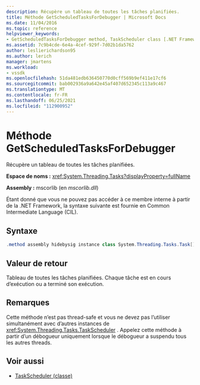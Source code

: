 ```yaml
---
description: Récupère un tableau de toutes les tâches planifiées.
title: Méthode GetScheduledTasksForDebugger | Microsoft Docs
ms.date: 11/04/2016
ms.topic: reference
helpviewer_keywords:
- GetScheduledTasksForDebugger method, TaskScheduler class [.NET Framework debug engines]
ms.assetid: 7c9b4cde-6e4a-4cef-929f-7d02b1da5762
author: leslierichardson95
ms.author: lerich
manager: jmartens
ms.workload:
- vssdk
ms.openlocfilehash: 51da481edb636450770d0cff569b9ef411e17cf6
ms.sourcegitcommit: bab002936a9a642e45af407d652345c113a9c467
ms.translationtype: MT
ms.contentlocale: fr-FR
ms.lasthandoff: 06/25/2021
ms.locfileid: "112900952"
---
```

# <a name="getscheduledtasksfordebugger-method"></a>Méthode GetScheduledTasksForDebugger
Récupère un tableau de toutes les tâches planifiées.

 **Espace de noms :** <xref:System.Threading.Tasks?displayProperty=fullName>

 **Assembly :** mscorlib (en *mscorlib.dll*)

 Étant donné que vous ne pouvez pas accéder à ce membre interne à partir de la .NET Framework, la syntaxe suivante est fournie en Common Intermediate Language (CIL).

## <a name="syntax"></a>Syntaxe

```csharp
.method assembly hidebysig instance class System.Threading.Tasks.Task[] GetScheduledTasksForDebugger() cil managed
```

## <a name="return-value"></a>Valeur de retour
 Tableau de toutes les tâches planifiées. Chaque tâche est en cours d’exécution ou a terminé son exécution.

## <a name="remarks"></a>Remarques
 Cette méthode n’est pas thread-safe et vous ne devez pas l’utiliser simultanément avec d’autres instances de <xref:System.Threading.Tasks.TaskScheduler> . Appelez cette méthode à partir d’un débogueur uniquement lorsque le débogueur a suspendu tous les autres threads.

## <a name="see-also"></a>Voir aussi
- [TaskScheduler (classe)](../../extensibility/debugger/taskscheduler-class-internal-members.md)
